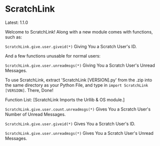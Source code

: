# ScratchLink
Latest: 1.1.0

Welcome to ScratchLink! Along with a new module comes with functions, such as:

`ScratchLink.give.user.giveid(*)` Giving You a Scratch User's ID.

And a few functions unusable for normal users:

`ScratchLink.give.user.unreadmsgs(*)` Giving You a Scratch User's Unread Messages.

To use ScratchLink, extract 'ScratchLink [VERSION].py' from the .zip into the same directory as your Python File, and type in `import ScratchLink [VERSION]`. There, Done!

Function List:
[ScratchLink Imports the Urllib & OS module.]

`ScratchLink.give.user.count.unreadmsgs(*)` Gives You a Scratch User's Number of Unread Messages.

`ScratchLink.give.user.giveid(*)` Gives You a Scratch User's ID.

`ScratchLink.give.user.unreadmsgs(*)` Gives You a Scratch User's Unread Messages.
